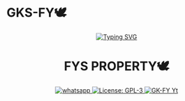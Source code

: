 # GKS-FY🕊️
<div align="center">
<a href="https://git.io/typing-svg"><img src="https://readme-typing-svg.demolab.com?font=Black+Ops+One&size=50&pause=1000&color=1BAFBAFF&center=true&width=910&height=100&lines=LONG LIVE+🕊️GK-FY; YOU+ARE+FYS+PROPERTY;LOVE+YOU+GK;FROM+FY🕊️;ENJOY+YOUR+DAY+WITH+GK-FY🕊️;POWERED+BY+FY'S-PROPERTY🕊️+LOVE+YOU+GUYS🕊️" alt="Typing SVG" /></a>
  </p>
  
# FYS PROPERTY🕊️



  <a href="https://wa.me/254701339573?text=Hi+Bro--+I+Need+Help.+I+messaged+you+from+GK-FY+Repo" target="_blank">
    <img alt="whatsapp" src="https://img.shields.io/badge/ Whatsapp -25D366?style=for-the-badge&logo=whatsapp&logoColor=white" />
  </a>
  <a aria-label="Suhail_Md is free to use" href="https://github.com/SuhailTechInfo/Suhail-Md/blob/main/LICENCE" target="_blank">
    <img alt="License: GPL-3" src="https://badges.frapsoft.com/os/gpl/gpl.png?v=103)](https://opensource.org/licenses/GK-FY.4/" target="_blank" />
  </a>
  <a aria-label="This is GK-FY profile" href="https://youtube.com/@shank.fy" target="_blank">
    <img alt="GK-FY Yt" src="https://img.shields.io/youtube/channel/subscribers/UCU071AMRqcd5mfTdCgJFwPg" target="_blank" />
  </a>
